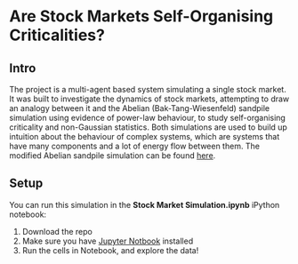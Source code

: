 # Are Stock Markets Self-Organising Criticalities?


## Intro

The project is a multi-agent based system simulating a single stock market. It was built to investigate the dynamics of stock markets, attempting to draw an analogy between it and the Abelian (Bak-Tang-Wiesenfeld) sandpile simulation using evidence of power-law behaviour, to study self-organising criticality and non-Gaussian statistics.  Both simulations are used to build up intuition about the behaviour of complex systems, which are systems that have many components and a lot of energy flow between them. The modified Abelian sandpile simulation can be found [here](https://github.com/NajlaAlariefy/BTW-Sandpile).


## Setup

You can run this simulation in the **Stock Market Simulation.ipynb** iPython notebook:   

1. Download the repo  
2. Make sure you have [Jupyter Notbook](https://jupyter.org/install) installed
3. Run the cells in Notebook, and explore the data!
